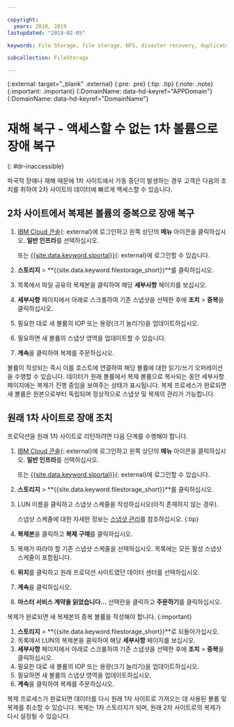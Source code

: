 ```yaml
---

copyright:
  years: 2018, 2019
lastupdated: "2019-02-05"

keywords: File Storage, file storage, NFS, disaster recovery, duplicate volume, replica volume, failover, failback,

subcollection: FileStorage

---
```

{:external: target="_blank" .external}
{:pre: .pre}
{:tip: .tip}
{:note: .note}
{:important: .important}
{:DomainName: data-hd-keyref="APPDomain"}
{:DomainName: data-hd-keyref="DomainName"}


# 재해 복구 - 액세스할 수 없는 1차 볼륨으로 장애 복구
{: #dr-inaccessible}

파국적 장애나 재해 때문에 1차 사이트에서 가동 중단이 발생하는 경우 고객은 다음의 조치를 취하여 2차 사이트의 데이터에 빠르게 액세스할 수 있습니다.

## 2차 사이트에서 복제본 볼륨의 중복으로 장애 복구

1. [IBM Cloud 콘솔](https://{DomainName}/){: external}에 로그인하고 왼쪽 상단의 **메뉴** 아이콘을 클릭하십시오. **일반 인프라**를 선택하십시오.

   또는 [{{site.data.keyword.slportal}}](https://control.softlayer.com/){: external}에 로그인할 수 있습니다.
2. **스토리지** > **{{site.data.keyword.filestorage_short}}**를 클릭하십시오.
3. 목록에서 파일 공유의 복제본을 클릭하여 해당 **세부사항** 페이지를 보십시오.
4. **세부사항** 페이지에서 아래로 스크롤하여 기존 스냅샷을 선택한 후에 **조치** > **중복**을 클릭하십시오.
5. 필요한 대로 새 볼륨의 IOP 또는 용량(크기 늘리기)을 업데이트하십시오.
6. 필요하면 새 볼륨의 스냅샷 영역을 업데이트할 수 있습니다.
7. **계속**을 클릭하여 복제를 주문하십시오.

볼륨이 작성되는 즉시 이를 호스트에 연결하여 해당 볼륨에 대한 읽기/쓰기 오퍼레이션을 수행할 수 있습니다. 데이터가 원래 볼륨에서 복제 볼륨으로 복사되는 동안 세부사항 페이지에는 복제가 진행 중임을 보여주는 상태가 표시됩니다. 복제 프로세스가 완료되면 새 볼륨은 원본으로부터 독립되며 정상적으로 스냅샷 및 복제의 관리가 가능합니다.

## 원래 1차 사이트로 장애 조치

프로덕션을 원래 1차 사이트로 리턴하려면 다음 단계를 수행해야 합니다.

1. [IBM Cloud 콘솔](https://{DomainName}/){: external}에 로그인하고 왼쪽 상단의 **메뉴** 아이콘을 클릭하십시오. **일반 인프라**를 선택하십시오.

   또는 [{{site.data.keyword.slportal}}](https://control.softlayer.com/){: external}에 로그인할 수 있습니다.
2. **스토리지** > **{{site.data.keyword.filestorage_short}}**를 클릭하십시오.
3. LUN 이름을 클릭하고 스냅샷 스케줄을 작성하십시오(아직 존재하지 않는 경우).

   스냅샷 스케줄에 대한 자세한 정보는 [스냅샷 관리](/docs/infrastructure/FileStorage?topic=FileStorage-managingSnapshots#addschedule)를 참조하십시오.
   {:tip}
4. **복제본**을 클릭하고 **복제 구매**를 클릭하십시오.
5. 복제가 따라야 할 기존 스냅샷 스케줄을 선택하십시오. 목록에는 모든 활성 스냅샷 스케줄이 포함됩니다.
6. **위치**를 클릭하고 원래 프로덕션 사이트였던 데이터 센터를 선택하십시오.
7. **계속**을 클릭하십시오.
8. **마스터 서비스 계약을 읽었습니다…** 선택란을 클릭하고 **주문하기**를 클릭하십시오.

복제가 완료되면 새 복제본의 중복 볼륨을 작성해야 합니다.
{:important}

1. **스토리지** > **{{site.data.keyword.filestorage_short}}**로 되돌아가십시오.
2. 목록에서 LUN의 복제본을 클릭하여 해당 **세부사항** 페이지를 보십시오.
3. **세부사항** 페이지에서 아래로 스크롤하여 기존 스냅샷을 선택한 후에 **조치** > **중복**을 클릭하십시오.
4. 필요한 대로 새 볼륨의 IOP 또는 용량(크기 늘리기)을 업데이트하십시오.
5. 필요하면 새 볼륨의 스냅샷 영역을 업데이트하십시오.
6. **계속**을 클릭하여 복제를 주문하십시오.

복제 프로세스가 완료되면 데이터를 다시 원래 1차 사이트로 가져오는 데 사용된 볼륨 및 복제를 취소할 수 있습니다. 복제는 1차 스토리지가 되며, 원래 2차 사이트로의 복제가 다시 설정될 수 있습니다.
